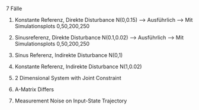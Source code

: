 7 Fälle

1. Konstante Referenz, Direkte Disturbance N(0,0.15)
--> Ausführlich
--> Mit Simulationsplots 0,50,200,250


2. Sinusreferenz, Direkte Disturbance N(0.1,0.02)
--> Ausführlich
--> Mit Simulationsplots 0,50,200,250


3. Sinus Referenz, Indirekte Disturbance N(0,1)


4. Konstante Referenz, Indirekte Disturbance N(1,0.02)


5. 2 Dimensional System with Joint Constraint


6. A-Matrix Differs


7. Measurement Noise on Input-State Trajectory